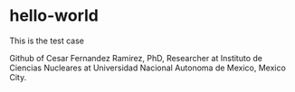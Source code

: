 # hello-world
This is the test case

Github of Cesar Fernandez Ramirez, PhD, Researcher at Instituto de Ciencias Nucleares at Universidad Nacional Autonoma de Mexico, Mexico City.
